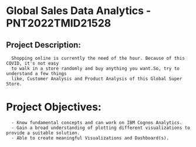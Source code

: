 
# Global Sales Data Analytics - PNT2022TMID21528

## Project Description: 
      Shopping online is currently the need of the hour. Because of this COVID, it's not easy 
      to walk in a store randomly and buy anything you want.So, try to understand a few things 
      like, Customer Analysis and Product Analysis of this Global Super Store.
      
# Project Objectives: 
      - Know fundamental concepts and can work on IBM Cognos Analytics.
      - Gain a broad understanding of plotting different visualizations to provide a suitable solution.
      - Able to create meaningful Visualizations and Dashboard(s).
